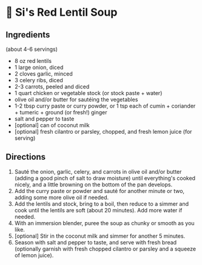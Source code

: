 # 🥣 Si's Red Lentil Soup

## Ingredients

(about 4-6 servings)

- 8 oz red lentils
- 1 large onion, diced
- 2 cloves garlic, minced
- 3 celery ribs, diced
- 2-3 carrots, peeled and diced
- 1 quart chicken or vegetable stock (or stock paste + water)
- olive oil and/or butter for sautéing the vegetables
- 1-2 tbsp curry paste or curry powder, or 1 tsp each of cumin + coriander +
  tumeric + ground (or fresh!) ginger
- salt and pepper to taste
- [optional] can of coconut milk
- [optional] fresh cilantro or parsley, chopped, and fresh lemon juice (for
  serving)

## Directions

1. Sauté the onion, garlic, celery, and carrots in olive oil and/or butter
   (adding a good pinch of salt to draw moisture) until everything's cooked
   nicely, and a little browning on the bottom of the pan develops.
2. Add the curry paste or powder and sauté for another minute or two, adding
   some more olive oil if needed.
3. Add the lentils and stock, bring to a boil, then reduce to a simmer and cook
   until the lentils are soft (about 20 minutes). Add more water if needed.
4. With an immersion blender, puree the soup as chunky or smooth as you like.
5. [optional] Stir in the coconut milk and simmer for another 5 minutes.
6. Season with salt and pepper to taste, and serve with fresh bread (optionally
   garnish with fresh chopped cilantro or parsley and a squeeze of lemon juice).
